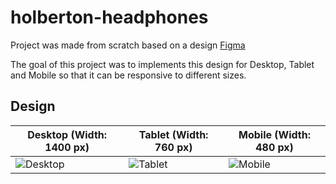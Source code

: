 # holberton-headphones

Project was made from scratch based on a design [Figma](https://www.figma.com/file/gkWRcFqkwtruWZgSfnnHF0/Holberton-School---Headphone-company)

The goal of this project was to implements this design for Desktop, Tablet and Mobile so that it can be responsive to different sizes.

## Design

| **Desktop (Width: 1400 px)**  | **Tablet (Width: 760 px)** | **Mobile (Width: 480 px)** |
|--|--|--|
| ![Desktop](https://res.cloudinary.com/dxdte19y4/image/upload/v1642420002/holberton-headphones/01_headphones_desktop_2x.png) | ![Tablet](https://res.cloudinary.com/dxdte19y4/image/upload/v1642418097/holberton-headphones/01_headphones_tablet_2x.png) | ![Mobile](https://res.cloudinary.com/dxdte19y4/image/upload/v1642418033/holberton-headphones/01_headphones_mobile_2x.png) |

